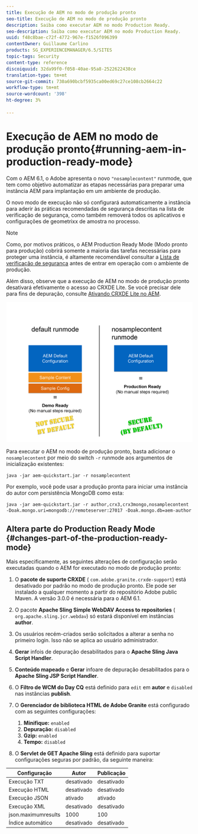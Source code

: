 ```yaml
---
title: Execução de AEM no modo de produção pronto
seo-title: Execução de AEM no modo de produção pronto
description: Saiba como executar AEM no modo Production Ready.
seo-description: Saiba como executar AEM no modo Production Ready.
uuid: f48c8bae-c72f-4772-967e-f1526f096399
contentOwner: Guillaume Carlino
products: SG_EXPERIENCEMANAGER/6.5/SITES
topic-tags: Security
content-type: reference
discoiquuid: 32da99f0-f058-40ae-95a8-2522622438ce
translation-type: tm+mt
source-git-commit: 730a690bcbf5935ca00ed69c27ce108cb2664c22
workflow-type: tm+mt
source-wordcount: '398'
ht-degree: 3%

---
```



# Execução de AEM no modo de produção pronto{#running-aem-in-production-ready-mode}

Com o AEM 6.1, o Adobe apresenta o novo `"nosamplecontent"` runmode, que tem como objetivo automatizar as etapas necessárias para preparar uma instância AEM para implantação em um ambiente de produção.

O novo modo de execução não só configurará automaticamente a instância para aderir às práticas recomendadas de segurança descritas na lista de verificação de segurança, como também removerá todos os aplicativos e configurações de geometrixx de amostra no processo.

>[!NOTE]
>
>Como, por motivos práticos, o AEM Production Ready Mode (Modo pronto para produção) cobrirá somente a maioria das tarefas necessárias para proteger uma instância, é altamente recomendável consultar a [Lista de verificação de segurança](/help/sites-administering/security-checklist.md) antes de entrar em operação com o ambiente de produção.
>
>Além disso, observe que a execução de AEM no modo de produção pronto desativará efetivamente o acesso ao CRXDE Lite. Se você precisar dele para fins de depuração, consulte [Ativando CRXDE Lite no AEM](/help/sites-administering/enabling-crxde-lite.md).

![chlimage_1-83](assets/chlimage_1-83a.png)

Para executar o AEM no modo de produção pronto, basta adicionar o `nosamplecontent` por meio do switch `-r` runmode aos argumentos de inicialização existentes:

```shell
java -jar aem-quickstart.jar -r nosamplecontent
```

Por exemplo, você pode usar a produção pronta para iniciar uma instância do autor com persistência MongoDB como esta:

```shell
java -jar aem-quickstart.jar -r author,crx3,crx3mongo,nosamplecontent -Doak.mongo.uri=mongodb://remoteserver:27017 -Doak.mongo.db=aem-author
```

## Altera parte do Production Ready Mode {#changes-part-of-the-production-ready-mode}

Mais especificamente, as seguintes alterações de configuração serão executadas quando o AEM for executado no modo de produção pronto:

1. O **pacote de suporte CRXDE** ( `com.adobe.granite.crxde-support`) está desativado por padrão no modo de produção pronto. Ele pode ser instalado a qualquer momento a partir do repositório Adobe public Maven. A versão 3.0.0 é necessária para o AEM 6.1.

1. O pacote **Apache Sling Simple WebDAV Access to repositories** ( `org.apache.sling.jcr.webdav`) só estará disponível em instâncias **author**.

1. Os usuários recém-criados serão solicitados a alterar a senha no primeiro login. Isso não se aplica ao usuário administrador.
1. **Gerar** infois de depuração desabilitados para o  **Apache Sling Java Script Handler**.

1. **Conteúdo mapeado** e  **Gerar** infoare de depuração desabilitados para o  **Apache Sling JSP Script Handler**.

1. O **Filtro de WCM do Day CQ** está definido para `edit` em **autor** e `disabled` nas instâncias **publish**.

1. O **Gerenciador de biblioteca HTML de Adobe Granite** está configurado com as seguintes configurações:

   1. **Minifique:** `enabled`
   1. **Depuração:** `disabled`
   1. **Gzip:** `enabled`
   1. **Tempo:** `disabled`

1. O **Servlet de GET Apache Sling** está definido para suportar configurações seguras por padrão, da seguinte maneira:

| **Configuração** | **Autor** | **Publicação** |
|---|---|---|
| Execução TXT | desativado | desativado |
| Execução HTML | desativado | desativado |
| Execução JSON | ativado | ativado |
| Execução XML | desativado | desativado |
| json.maximumresults | 1000 | 100 |
| Índice automático | desativado | desativado |

